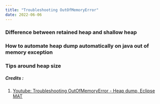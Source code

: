 ```yaml
---
title: "Troubleshooting OutOfMemoryError"
date: 2022-06-06
---
```


### Difference between retained heap and shallow heap

### How to automate heap dump automatically on java out of memory exception

### Tips around heap size

##### Credits :  
1. [Youtube: Troubleshooting OutOfMemoryError - Heap dump, Eclipse MAT](https://www.youtube.com/watch?v=SuguH8YBl5g)
